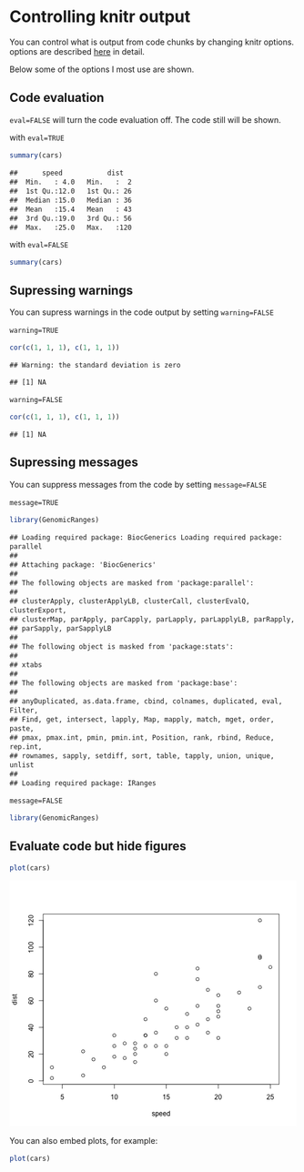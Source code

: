 Controlling knitr output
========================================================
You can control what is output from code chunks by changing knitr options.
options are described [here](http://yihui.name/knitr/options) in detail.

Below some of the options I most use are shown.


Code evaluation
-------------------------
`eval=FALSE` will turn the code evaluation off. The code still will be shown.
  
with `eval=TRUE`

```r
summary(cars)
```

```
##      speed           dist    
##  Min.   : 4.0   Min.   :  2  
##  1st Qu.:12.0   1st Qu.: 26  
##  Median :15.0   Median : 36  
##  Mean   :15.4   Mean   : 43  
##  3rd Qu.:19.0   3rd Qu.: 56  
##  Max.   :25.0   Max.   :120
```

with `eval=FALSE`

```r
summary(cars)
```



Supressing warnings
-------------------------
You can supress warnings in the code output by setting `warning=FALSE`

`warning=TRUE`

```r
cor(c(1, 1, 1), c(1, 1, 1))
```

```
## Warning: the standard deviation is zero
```

```
## [1] NA
```


`warning=FALSE`

```r
cor(c(1, 1, 1), c(1, 1, 1))
```

```
## [1] NA
```


Supressing messages
-------------------------
You can suppress messages from the code by setting `message=FALSE`

`message=TRUE`

```r
library(GenomicRanges)
```

```
## Loading required package: BiocGenerics Loading required package: parallel
## 
## Attaching package: 'BiocGenerics'
## 
## The following objects are masked from 'package:parallel':
## 
## clusterApply, clusterApplyLB, clusterCall, clusterEvalQ, clusterExport,
## clusterMap, parApply, parCapply, parLapply, parLapplyLB, parRapply,
## parSapply, parSapplyLB
## 
## The following object is masked from 'package:stats':
## 
## xtabs
## 
## The following objects are masked from 'package:base':
## 
## anyDuplicated, as.data.frame, cbind, colnames, duplicated, eval, Filter,
## Find, get, intersect, lapply, Map, mapply, match, mget, order, paste,
## pmax, pmax.int, pmin, pmin.int, Position, rank, rbind, Reduce, rep.int,
## rownames, sapply, setdiff, sort, table, tapply, union, unique, unlist
## 
## Loading required package: IRanges
```


`message=FALSE`

```r
library(GenomicRanges)
```



Evaluate code but hide figures
-------------------------

  

```r
plot(cars)
```

![plot of chunk unnamed-chunk-7](figure/unnamed-chunk-7.png) 


You can also embed plots, for example:


```r
plot(cars)
```


